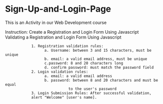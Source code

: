 # Sign-Up-and-Login-Page

This is an Activity in our Web Development course

Instruction: Create a Registration and Login Form Using Javascript 
             Validating a Registration and Login Form Using Javascript
						 
                1. Registration validation rules:
                      a. Username: between 3 and 15 characters, must be unique
                      b. email: a valid email address, must be unique
                      c.password: 8 and 20 characters long
                      d. confirm password: must match the password field
                2. Login validation rules:
                      a. email: a valid email address
                      b. password: between 8 and 20 characters and must be equal
                                 to the user's password
                3. Login Submission Rules: After successful validation,
                alert "Welcome" [user's name].
